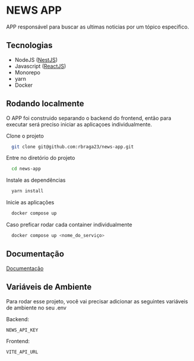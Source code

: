 # NEWS APP

APP responsável para buscar as ultimas noticias por um tópico especifico.

## Tecnologias

- NodeJS ([NestJS](https://nestjs.com/))
- Javascript ([ReactJS](https://pt-br.legacy.reactjs.org/))
- Monorepo
- yarn
- Docker

## Rodando localmente

O APP foi construido separando o backend do frontend, então para executar será preciso iniciar as aplicaçoes individualmente.

Clone o projeto

```bash
  git clone git@github.com:rbraga23/news-app.git
```

Entre no diretório do projeto

```bash
  cd news-app
```

Instale as dependências

```bash
  yarn install
```

Inicie as aplicações

```bash
  docker compose up
```

Caso preficar rodar cada container individualmente

```bash
  docker compose up <nome_do_serviço>
```

## Documentação

[Documentação](http:localhost:<porta>/api)

## Variáveis de Ambiente

Para rodar esse projeto, você vai precisar adicionar as seguintes variáveis de ambiente no seu .env

Backend:

`NEWS_API_KEY`

Frontend:

`VITE_API_URL`
